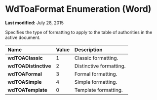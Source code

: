 
# WdToaFormat Enumeration (Word)

 **Last modified:** July 28, 2015

Specifies the type of formatting to apply to the table of authorities in the active document.


|**Name**|**Value**|**Description**|
|:-----|:-----|:-----|
| **wdTOAClassic**|1|Classic formatting.|
| **wdTOADistinctive**|2|Distinctive formatting.|
| **wdTOAFormal**|3|Formal formatting.|
| **wdTOASimple**|4|Simple formatting.|
| **wdTOATemplate**|0|Template formatting.|
